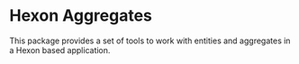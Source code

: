 # Hexon Aggregates

This package provides a set of tools to work with entities and aggregates in a Hexon based application.
